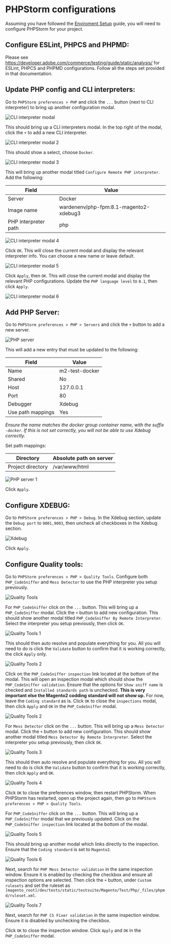 # PHPStorm configurations

Assuming you have followed the [Enviroment Setup](enviroment-setup.md) guide, you will need to configure PHPStorm for
your project. 


## Configure ESLint, PHPCS and PHPMD:

Please see <https://developer.adobe.com/commerce/testing/guide/static/analysis/> for ESLint, PHPCS and PHPMD
configurations. Follow all the steps set provided in that documentation.


## Update PHP config and CLI interpreters:

Go to `PHPStorm preferences > PHP` and click the `...` button (next to CLI interpreter) to bring up another
configuration modal.

![CLI interpreter modal](images/cli-int-modal.png)

This should bring up a CLI interpreters modal. In the top right of the modal, click the `+` to add a new CLI interpreter.

![CLI interpreter modal 2](images/cli-int-modal-2.png)

This should show a select, choose `Docker`.

![CLI interpreter modal 3](images/cli-int-modal-3.png)

This will bring up another modal titled `Configure Remote PHP interpreter`. Add the following:

| Field                         | Value                                  |
|-------------------------------|----------------------------------------|
| Server                        | Docker                                 |
| Image name                    | wardenenv/php-fpm:8.1-magento2-xdebug3 |
| PHP interpreter path          | php                                    |

![CLI interpreter modal 4](images/cli-int-modal-4.png)

Click `OK`. This will close the current modal and display the relevant interpreter info. You can choose a new name or leave default.

![CLI interpreter modal 5](images/cli-int-modal-5.png)

Click `Apply`, then `OK`. This will close the current modal and display the relevant PHP configurations.
Update the `PHP language level` to `8.1`, then click `Apply`.

![CLI interpreter modal 6](images/cli-int-modal-6.png)


## Add PHP Server:

Go to `PHPStorm preferences > PHP > Servers` and click the `+` button to add a new server.

![PHP server](images/php-server.png)

This will add a new entry that must be updated to the following:

| Field             | Value          |
|-------------------|----------------|
| Name              | m2-test-docker |
| Shared            | No             |
| Host              | 127.0.0.1      |
| Port              | 80             |
| Debugger          | Xdebug         |
| Use path mappings | Yes            |

*Ensure the name matches the docker group container name, with the suffix `-docker`. If this is not set correctly, you 
will not be able to use Xdebug correctly.*

Set path mappings:

| Directory         | Absolute path on server |
|-------------------|-------------------------|
| Project directory | /var/www/html           |

![PHP server 1](images/php-server-1.png)

Click `Apply`.


## Configure XDEBUG:

Go to `PHPStorm preferences > PHP > Debug`. In the Xdebug section, update the `Debug port` to `9001,9003`, then 
uncheck all checkboxes in the Xdebug section.

![Xdebug](images/xdebug.png)

Click `Apply`.


## Configure Quality tools:

Go to `PHPStorm preferences > PHP > Quality Tools`. Configure both `PHP_CodeSniffer` and `Mess Detector` to use the PHP 
interpreter you setup previously.

![Quality Tools](images/quality-tools.png)

For `PHP_CodeSniffer` click on the `...` button. This will bring up a `PHP_CodeSniffer` modal. Click the `+` button to 
add new configuration. This should show another modal titled `PHP_CodeSniffer By Remote Interpreter`. Select the 
interpreter you setup previously, then click `OK`.

![Quality Tools 1](images/quality-tools-1.png)

This should then auto resolve and populate everything for you. All you will need to do is click the `Validate` button 
to confirm that it is working correctly, the click `Apply` only.

![Quality Tools 2](images/quality-tools-2.png)

Click on the `PHP_CodeSniffer inspection` link located at the bottom of the modal. This will open an inspection modal 
which should show the `PHP_CodeSniffer validation`. Ensure that the options for `Show sniff name` is checked and 
`Installed standards path` is unchecked. __This is very important else the Magento2 codding standard will not show up.__
For now, leave the `Coding standard` as is. Click `OK` to close the `inspections` modal, then click `Apply` and `OK` in 
the `PHP_CodeSniffer` modal.

![Quality Tools 2](images/quality-tools-2-1.png)

For `Mess Detector` click on the `...` button. This will bring up a `Mess Detector` modal. Click the `+` button to
add new configuration. This should show another modal titled `Mess Detector By Remote Interpreter`. Select the
interpreter you setup previously, then click `OK`.

![Quality Tools 3](images/quality-tools-3.png)

This should then auto resolve and populate everything for you. All you will need to do is click the `Validate` button
to confirm that it is working correctly, then click `Apply` and `OK`.

![Quality Tools 4](images/quality-tools-4.png)

Click `OK` to close the preferences window, then restart PHPStorm. When PHPStorm has restarted, open up the project 
again, then go to `PHPStorm preferences > PHP > Quality Tools`.

For `PHP_CodeSniffer` click on the `...` button. This will bring up a `PHP_CodeSniffer` modal that we previously 
updated. Click on the `PHP_CodeSniffer inspection` link located at the bottom of the modal. 

![Quality Tools 5](images/quality-tools-5.png)

This should bring up another modal which links directly to the inspection. Ensure that the `Coding standard` is set to
`Magento2`.

![Quality Tools 6](images/quality-tools-6.png)

Next, search for `PHP Mess Detector validation` in the same inspection window. Ensure it is enabled by checking the
checkbox and ensure all inspection options are selected. Then click the `+` button, under `Custom rulesets` and set 
the ruleset as `[magento_root]/dev/tests/static/testsuite/Magento/Test/Php/_files/phpmd/ruleset.xml`.

![Quality Tools 7](images/quality-tools-7.png)

Next, search for `PHP CS Fixer validation` in the same inspection window. Ensure it is disabled by unchecking the
checkbox.

Click `OK` to close the inspection window. Click `Apply` and `OK` in the `PHP_CodeSniffer` modal.